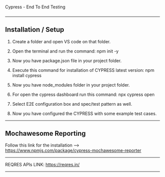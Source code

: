###
Cypress - End To End Testing
###
----------------------------
Installation / Setup
----------------------------
1. Create a folder and open VS code on that folder.
2. Open the terminal and run the command: 
        npm init -y

3. Now you have package.json file in your project folder.
4. Execute this command for installation of CYPRESS latest version:
        npm install cypress

5. Now you have node_modules folder in your project folder.
6. For open the cypress dashboard run this command:
        npx cypress open

7. Select E2E configuration box and spec/test pattern as well.
8. Now you have configured the CYPRESS with some example test cases.

-----------------------
Mochawesome Reporting
-----------------------
Follow this link for the installation --> https://www.npmjs.com/package/cypress-mochawesome-reporter

-----------------------
REQRES APIs LINK:
https://reqres.in/

-----------------------